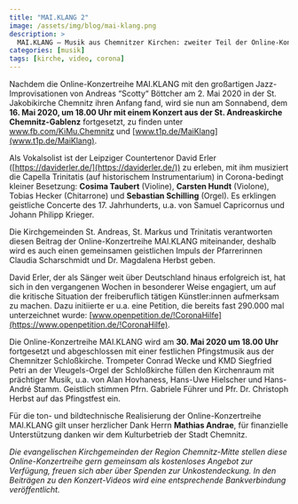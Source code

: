 ```yaml
---
title: "MAI.KLANG 2"
image: /assets/img/blog/mai-klang.png
description: >
  MAI.KLANG – Musik aus Chemnitzer Kirchen: zweiter Teil der Online-Konzertreihe der evangelischen Kirchgemeinden in der Region Chemnitz-Mitte
categories: [musik]
tags: [kirche, video, corona]
---
```


Nachdem die Online-Konzertreihe MAI.KLANG mit den großartigen Jazz-Improvisationen von Andreas “Scotty“ Böttcher am 2. Mai 2020 in der St. Jakobikirche Chemnitz ihren Anfang fand, wird sie nun am Sonnabend, dem **16. Mai 2020, um 18.00 Uhr mit einem Konzert aus der St. Andreaskirche Chemnitz-Gablenz** fortgesetzt, zu finden unter www.fb.com/KiMu.Chemnitz und [www.t1p.de/MaiKlang](www.t1p.de/MaiKlang).

Als Vokalsolist ist der Leipziger Countertenor David Erler ([https://daviderler.de/](https://daviderler.de/)) zu erleben, mit ihm musiziert die Capella Trinitatis (auf historischem Instrumentarium) in Corona-bedingt kleiner Besetzung: **Cosima Taubert** (Violine), **Carsten Hundt** (Violone), Tobias Hecker (Chitarrone) und **Sebastian Schilling** (Orgel). Es erklingen geistliche Concerte des 17. Jahrhunderts, u.a. von Samuel Capricornus und Johann Philipp Krieger.

Die Kirchgemeinden St. Andreas, St. Markus und Trinitatis verantworten diesen Beitrag der Online-Konzertreihe MAI.KLANG miteinander, deshalb wird es auch einen gemeinsamen geistlichen Impuls der Pfarrerinnen Claudia Scharschmidt und Dr. Magdalena Herbst geben.

David Erler, der als Sänger weit über Deutschland hinaus erfolgreich ist, hat sich in den vergangenen Wochen in besonderer Weise engagiert, um auf die kritische Situation der freiberuflich tätigen Künstler:innen aufmerksam zu machen. Dazu initiierte er u.a. eine Petition, die bereits fast 290.000 mal unterzeichnet wurde: [www.openpetition.de/!CoronaHilfe](https://www.openpetition.de/!CoronaHilfe).

Die Online-Konzertreihe MAI.KLANG wird am **30. Mai 2020 um 18.00 Uhr** fortgesetzt und abgeschlossen mit einer festlichen Pfingstmusik aus der Chemnitzer Schloßkirche. Trompeter Conrad Wecke und KMD Siegfried Petri an der Vleugels-Orgel der Schloßkirche füllen den Kirchenraum mit prächtiger Musik, u.a. von Alan Hovhaness, Hans-Uwe Hielscher und Hans-André Stamm. Geistlich stimmen Pfrn. Gabriele Führer und Pfr. Dr. Christoph Herbst auf das Pfingstfest ein.

Für die ton- und bildtechnische Realisierung der Online-Konzertreihe MAI.KLANG gilt unser herzlicher Dank Herrn **Mathias Andrae**, für finanzielle Unterstützung danken wir dem Kulturbetrieb der Stadt Chemnitz.

_Die evangelischen Kirchgemeinden der Region Chemnitz-Mitte stellen diese Online-Konzertreihe gern gemeinsam als kostenloses Angebot zur Verfügung, freuen sich aber über Spenden zur Unkostendeckung. In den Beiträgen zu den Konzert-Videos wird eine entsprechende Bankverbindung veröffentlicht._

